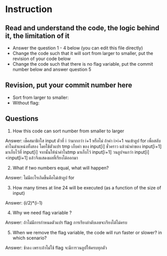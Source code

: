 ﻿# Instruction

## Read and understand the code, the logic behind it, the limitation of it
* Answer the question 1 - 4 below (you can edit this file directly)
* Change the code such that it will sort from larger to smaller, put the revision of your code below
* Change the code such that there is no flag variable, put the commit number below and answer question 5 


## Revision, put your commit number here
* Sort from larger to smaller: 
* Without flag:


## Questions
1. How this code can sort number from smaller to larger
 
Answer: เช็คสมาชิกใส input ตัวที่ i ว่ามากกว่า i+1 หรือไม่ ถ้าค่า i>i+1 จนเข้าลูป for เพื่อสลับค่าในตำแหน่งทั้งสอง โดยใช้ตัวแปร tmp เก็บค่า ของ 
input[i] ชั่วคราว แล้วนำค่าของ input[i+1] มาเก็บไว้ที่ input[i] จากนั้นให้นำค่าในtmp มาเก็บไว้ input[i+1] วนลูปจนกว่า input[i]<input[i+1]
แล้วจึงแสดงผลที่เรียงได้ออกมา

2. What if two numbers equal, what will happen? 

Answer: ไม่มีอะไรเกิดขึ้นคือไม่เข้าลูป for

3. How many times at line 24 will be executed (as a function of the size of input) 

Answer: (i/2)*(i-1)

4. Why we need flag variable ? 

Answer: ถ้าไม่มีการกำหนดตัวแปร flag การเรียงลำดับเลขจะเรียงได้ไม่ครบ

5. When we remove the flag variable, the code will run faster or slower? in which scenario? 

Answer: ช้าลง เพราะถ้าไม่ใช้ flag จะมีการวนลูปให้ครบทุกตัว